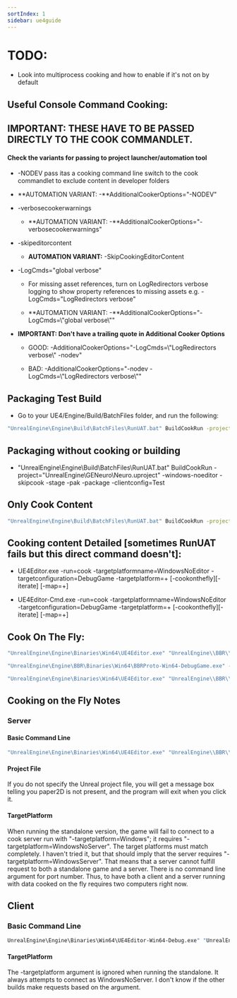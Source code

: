```yaml
---
sortIndex: 1
sidebar: ue4guide
---
```


#  TODO:

- Look into multiprocess cooking and how to enable if it's not on by default

## Useful Console Command Cooking:

## IMPORTANT: THESE HAVE TO BE PASSED DIRECTLY TO THE COOK COMMANDLET.

#### Check the variants for passing to project launcher/automation tool

- \-NODEV pass itas a cooking command line switch to the cook commandlet to exclude content in developer folders

- **AUTOMATION VARIANT: -**AdditionalCookerOptions="-NODEV"

- \-verbosecookerwarnings

  - **AUTOMATION VARIANT: -**AdditionalCookerOptions="-verbosecookerwarnings"

- \-skipeditorcontent

  - **AUTOMATION VARIANT:** -SkipCookingEditorContent

- \-LogCmds="global verbose"

  - For missing asset references, turn on LogRedirectors verbose logging to show property references to missing assets e.g. -LogCmds="LogRedirectors verbose"

  - **AUTOMATION VARIANT: -**AdditionalCookerOptions="-LogCmds=\\"global verbose\\""

- **IMPORTANT: Don't have a trailing quote in Additional Cooker Options**

  - GOOD: -AdditionalCookerOptions="-LogCmds=\\"LogRedirectors verbose\\" -nodev"

  - BAD: -AdditionalCookerOptions="-nodev -LogCmds=\\"LogRedirectors verbose\\""

## Packaging Test Build

- Go to your UE4/Engine/Build/BatchFiles folder, and run the following:

```bat
"UnrealEngine\Engine\Build\BatchFiles\RunUAT.bat" BuildCookRun -project="UnrealEngine\GENeuro\Neuro.uproject" -windows-noeditor -cook -build -stage -pak -package -clientconfig=Test
```

## Packaging without cooking or building

- "UnrealEngine\\Engine\\Build\\BatchFiles\\RunUAT.bat" BuildCookRun -project="UnrealEngine\\GENeuro\\Neuro.uproject" -windows-noeditor -skipcook -stage -pak -package -clientconfig=Test

## Only Cook Content

```bat
"UnrealEngine\Engine\Build\BatchFiles\RunUAT.bat" BuildCookRun -project="UnrealEngine\\GENeuro\\Neuro.uproject" -windows-noeditor -cook -iterate -clientconfig=Test
```

## Cooking content Detailed \[sometimes RunUAT fails but this direct command doesn't]:

- UE4Editor.exe <uproject> -run=cook -targetplatformname=WindowsNoEditor -targetconfiguration=DebugGame -targetplatform=<Plat1>+<Plat2> [-cookonthefly][-iterate] [-map=<Map1>+<Map2>]

- UE4Editor-Cmd.exe <uproject> -run=cook -targetplatformname=WindowsNoEditor -targetconfiguration=DebugGame -targetplatform=<Plat1>+<Plat2> [-cookonthefly][-iterate] [-map=<Map1>+<Map2>]

## Cook On The Fly:

```bat
"UnrealEngine\Engine\Binaries\Win64\UE4Editor.exe" "UnrealEngine\\BBR\\BBR.uproject" -run=cook -targetplatform=Windows -cookonthefly -iterate -debug -log

"UnrealEngine\Engine\BBR\Binaries\Win64\BBRProto-Win64-DebugGame.exe" -Game -debug -log -filehostip=127.0.0.1

"UnrealEngine\Engine\Binaries\Win64\UE4Editor.exe" "UnrealEngine\\BBR\\BBR.uproject" -targetplatform=Windows -Game -debug -log -filehostip=127.0.0.1
```

## Cooking on the Fly Notes

### Server

#### Basic Command Line

```bat
"UnrealEngine\Engine\Binaries\Win64\UE4Editor.exe" "UnrealEngine\\BBR\\BBR.uproject" -run=cook -targetplatform=Windows -cookonthefly -iterate -debug -log
```

#### Project File

If you do not specify the Unreal project file, you will get a message box telling you paper2D is not present, and the program will exit when you click it.

#### TargetPlatform

When running the standalone version, the game will fail to connect to a cook server run with "-targetplatform=Windows"; it requires "-targetplatform=WindowsNoServer". The target platforms must match completely. I haven't tried it, but that should imply that the server requires "-targetplatform=WindowsServer". That means that a server cannot fulfill request to both a standalone game and a server. There is no command line argument for port number. Thus, to have both a client and a server running with data cooked on the fly requires two computers right now.

## Client

### Basic Command Line

```bat
UnrealEngine\Engine\Binaries\Win64\UE4Editor-Win64-Debug.exe" "UnrealEngine\BBR\BBR.uproject" -targetplatform=Windows -Game -debug -log -filehostip=127.0.0.1
```

#### TargetPlatform

The -targetplatform argument is ignored when running the standalone. It always attempts to connect as WindowsNoServer. I don't know if the other builds make requests based on the argument.
